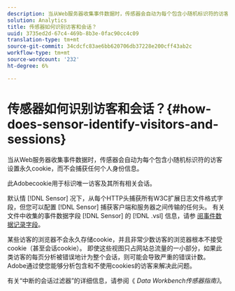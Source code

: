 ```yaml
---
description: 当从Web服务器收集事件数据时，传感器会自动为每个包含小随机标识符的访客设置永久cookie，而不会捕获任何个人身份信息。
solution: Analytics
title: 传感器如何识别访客和会话？
uuid: 3735ed2d-67c4-469b-8b3e-0fac90cc4c09
translation-type: tm+mt
source-git-commit: 34cdcfc83ae6bb620706db37228e200cff43ab2c
workflow-type: tm+mt
source-wordcount: '232'
ht-degree: 6%

---
```



# 传感器如何识别访客和会话？{#how-does-sensor-identify-visitors-and-sessions}

当从Web服务器收集事件数据时，传感器会自动为每个包含小随机标识符的访客设置永久cookie，而不会捕获任何个人身份信息。

此Adobecookie用于标识唯一访客及其所有相关会话。

默认情 [!DNL Sensor] 况下，从每个HTTP头捕获所有W3C扩展日志文件格式字段，但您可以配置 [!DNL Sensor] 捕获客户端和服务器之间传输的任何头。 有关文件中收集的事件数据字段 [!DNL Sensor] 的 [!DNL .vsl] 信息，请参 [阅事件数据记录字段](../../home/c-snsr-ovrvw/c-evnt-data-rcd-flds/c-evnt-data-rcd-flds.md#concept-ed2a8797cb5b4995b55ffd50a9f12a44)。

某些访客的浏览器不会永久存储cookie，并且非常少数访客的浏览器根本不接受cookie（甚至会话cookie）。 即使这些视图只占网站总流量的一小部分，如果此类访客的每页分析被错误地计为整个会话，则可能会导致严重的错误计数。 Adobe通过使您能够分析包含和不使用cookies的访客来解决此问题。

有关“中断的会话过滤器”的详细信息，请参阅《 *Data Workbench传感器指南》*。
